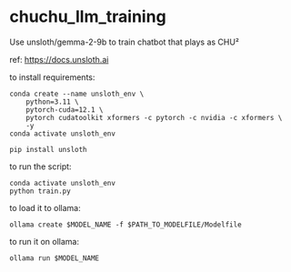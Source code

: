 # chuchu_llm_training
Use unsloth/gemma-2-9b to train chatbot that plays as CHU²

ref: https://docs.unsloth.ai

to install requirements:

```
conda create --name unsloth_env \
    python=3.11 \
    pytorch-cuda=12.1 \
    pytorch cudatoolkit xformers -c pytorch -c nvidia -c xformers \
    -y
conda activate unsloth_env

pip install unsloth
```


to run the script:
```
conda activate unsloth_env
python train.py
```

to load it to ollama:

```
ollama create $MODEL_NAME -f $PATH_TO_MODELFILE/Modelfile
```

to run it on ollama:

`ollama run $MODEL_NAME`
